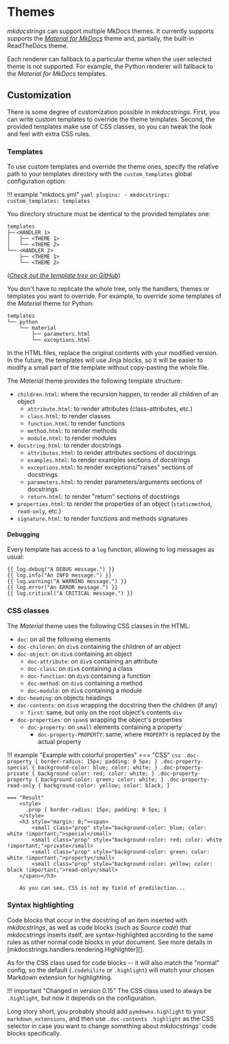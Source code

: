 # Themes

*mkdocstrings* can support multiple MkDocs themes.
It currently supports supports the
*[Material for MkDocs](https://squidfunk.github.io/mkdocs-material/)*
theme and, partially, the built-in ReadTheDocs theme.

Each renderer can fallback to a particular theme when the user selected theme is not supported.
For example, the Python renderer will fallback to the *Material for MkDocs* templates.

## Customization

There is some degree of customization possible in *mkdocstrings*.
First, you can write custom templates to override the theme templates.
Second, the provided templates make use of CSS classes,
so you can tweak the look and feel with extra CSS rules.

### Templates

To use custom templates and override the theme ones,
specify the relative path to your templates directory
with the `custom_templates` global configuration option:

!!! example "mkdocs.yml"
    ```yaml
    plugins:
    - mkdocstrings:
        custom_templates: templates
    ```

You directory structure must be identical to the provided templates one:

```
templates
├─╴<HANDLER 1>
│   ├── <THEME 1>
│   └── <THEME 2>
└── <HANDLER 2>
    ├── <THEME 1>
    └── <THEME 2>
```

(*[Check out the template tree on GitHub](https://github.com/mkdocstrings/mkdocstrings/tree/master/src/mkdocstrings/templates/)*)

You don't have to replicate the whole tree,
only the handlers, themes or templates you want to override.
For example, to override some templates of the *Material* theme for Python:

```
templates
└── python
    └── material
        ├── parameters.html
        └── exceptions.html
```

In the HTML files, replace the original contents with your modified version.
In the future, the templates will use Jinja blocks, so it will be easier
to modify a small part of the template without copy-pasting the whole file.

The *Material* theme provides the following template structure:

- `children.html`: where the recursion happen, to render all children of an object
    - `attribute.html`: to render attributes (class-attributes, etc.)
    - `class.html`: to render classes
    - `function.html`: to render functions
    - `method.html`: to render methods
    - `module.html`: to render modules
- `docstring.html`: to render docstrings
    - `attributes.html`: to render attributes sections of docstrings
    - `examples.html`: to render examples sections of docstrings
    - `exceptions.html`: to render exceptions/"raises" sections of docstrings
    - `parameters.html`: to render parameters/arguments sections of docstrings
    - `return.html`: to render "return" sections of docstrings
- `properties.html`: to render the properties of an object (`staticmethod`, `read-only`, etc.)
- `signature.html`: to render functions and methods signatures

#### Debugging

Every template has access to a `log` function, allowing to log messages as usual:

```jinja
{{ log.debug("A DEBUG message.") }}
{{ log.info("An INFO message.") }}
{{ log.warning("A WARNING message.") }}
{{ log.error("An ERROR message.") }}
{{ log.critical("A CRITICAL message.") }}
```

### CSS classes

The *Material* theme uses the following CSS classes in the HTML:

- `doc`: on all the following elements
- `doc-children`: on `div`s containing the children of an object
- `doc-object`: on `div`s containing an object
    - `doc-attribute`: on `div`s containing an attribute
    - `doc-class`: on `div`s containing a class
    - `doc-function`: on `div`s containing a function
    - `doc-method`: on `div`s containing a method
    - `doc-module`: on `div`s containing a module
- `doc-heading`: on objects headings
- `doc-contents`: on `div`s wrapping the docstring then the children (if any)
    - `first`: same, but only on the root object's contents `div`
- `doc-properties`: on `span`s wrapping the object's properties
    - `doc-property`: on `small` elements containing a property
        - `doc-property-PROPERTY`: same, where `PROPERTY` is replaced by the actual property

!!! example "Example with colorful properties"
    === "CSS"
        ```css
        .doc-property { border-radius: 15px; padding: 0 5px; }
        .doc-property-special { background-color: blue; color: white; }
        .doc-property-private { background-color: red; color: white; }
        .doc-property-property { background-color: green; color: white; }
        .doc-property-read-only { background-color: yellow; color: black; }
        ```

    === "Result"
        <style>
          .prop { border-radius: 15px; padding: 0 5px; }
        </style>
        <h3 style="margin: 0;"><span>
            <small class="prop" style="background-color: blue; color: white !important;">special</small>
            <small class="prop" style="background-color: red; color: white !important;">private</small>
            <small class="prop" style="background-color: green; color: white !important;">property</small>
            <small class="prop" style="background-color: yellow; color: black !important;">read-only</small>
        </span></h3>

        As you can see, CSS is not my field of predilection...

### Syntax highlighting

Code blocks that occur in the docstring of an item inserted with *mkdocstrings*, as well as code blocks (such as *Source code*) that *mkdocstrings* inserts itself, are syntax-highlighted according to the same rules as other normal code blocks in your document. See more details in [mkdocstrings.handlers.rendering.Highlighter][].

As for the CSS class used for code blocks -- it will also match the "normal" config, so the default (`.codehilite` or `.highlight`) will match your chosen Markdown extension for highlighting.

!!! important "Changed in version 0.15"
    The CSS class used to always be `.highlight`, but now it depends on the configuration.

Long story short, you probably should add `pymdownx.highlight` to your `markdown_extensions`, and then use `.doc-contents .highlight` as the CSS selector in case you want to change something about *mkdocstrings'* code blocks specifically.
